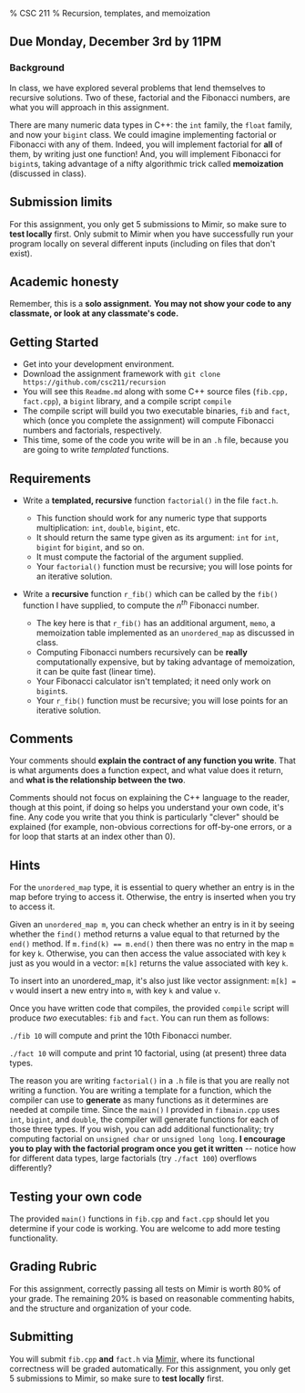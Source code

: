% CSC 211
% Recursion, templates, and memoization

## Due Monday, December 3rd by 11PM


### Background

In class, we have explored several problems that lend themselves to recursive solutions. Two of these, factorial and the Fibonacci numbers, are what you will approach in this assignment.

There are many numeric data types in C++: the `int` family, the `float` family, and now your `bigint` class. We could imagine implementing factorial or Fibonacci with any of them. Indeed, you will implement factorial for **all** of them, by writing just one function! And, you will implement Fibonacci for `bigint`s, taking advantage of a nifty algorithmic trick called **memoization** (discussed in class).

## Submission limits

For this assignment, you only get 5 submissions to Mimir, so make sure to **test locally** first. Only submit to Mimir when you have successfully run your program locally on several different inputs (including on files that don't exist).

## Academic honesty

Remember, this is a **solo assignment.** **You may not show your code to any classmate, or look at any classmate's code.**

## Getting Started

- Get into your development environment.
- Download the assignment framework with `git clone https://github.com/csc211/recursion`
- You will see this `Readme.md` along with some C++ source files (`fib.cpp, fact.cpp`), a `bigint` library, and a compile script `compile`
- The compile script will build you two executable binaries, `fib` and `fact`, which (once you complete the assignment) will compute Fibonacci numbers and factorials, respectively.
- This time, some of the code you write will be in an `.h` file, because you are going to write *templated* functions. 

## Requirements

- Write a **templated, recursive** function `factorial()` in the file `fact.h`. 
	- This function should work for any numeric type that supports multiplication: `int`, `double`, `bigint`, etc. 
	- It should return the same type given as its argument: `int` for `int`, `bigint` for `bigint`, and so on. 
	- It must compute the factorial of the argument supplied. 
	- Your `factorial()` function must be recursive; you will lose points for an iterative solution.

- Write a **recursive** function `r_fib()` which can be called by the `fib()` function I have supplied, to compute the $n^{th}$ Fibonacci number. 
	- The key here is that `r_fib()` has an additional argument, `memo`, a memoization table implemented as an `unordered_map` as discussed in class. 
	- Computing Fibonacci numbers recursively can be **really** computationally expensive, but by taking advantage of memoization, it can be quite fast (linear time). 
	- Your Fibonacci calculator isn't templated; it need only work on `bigint`s. 
	- Your `r_fib()` function must be recursive; you will lose points for an iterative solution.

## Comments

Your comments should **explain the contract of any function you write**. That is what arguments does a function expect, and what value does it return, and **what is the relationship between the two**.

Comments should not focus on explaining the C++ language to the reader, though at this point, if doing so helps you understand your own code, it's fine. Any code you write that you think is particularly "clever" should be explained (for example, non-obvious corrections for off-by-one errors, or a for loop that starts at an index other than 0).

## Hints

For the `unordered_map` type, it is essential to query whether an entry is in the map before trying to access it. Otherwise, the entry is inserted when you try to access it. 

Given an `unordered_map m`, you can check whether an entry is in it by seeing whether the `find()` method returns a value equal to that returned by the `end()` method. If `m.find(k) == m.end()` then there was no entry in the map `m` for key `k`. Otherwise, you can then access the value associated with key `k` just as you would in a vector: `m[k]` returns the value associated with key `k`.

To insert into an unordered_map, it's also just like vector assignment: `m[k] = v` would insert a new entry into `m`, with key `k` and value `v`.


Once you have written code that compiles, the provided `compile` script will produce *two* executables: `fib` and `fact`. You can run them as follows:

`./fib 10` will compute and print the 10th Fibonacci number.

`./fact 10` will compute and print 10 factorial, using (at present) three data types.

The reason you are writing `factorial()` in a `.h` file is that you are really not writing a function. You are writing a template for a function, which the compiler can use to **generate** as many functions as it determines are needed at compile time. Since the `main()` I provided in `fibmain.cpp` uses `int`, `bigint`, and `double`, the compiler will generate functions for each of those three types. If you wish, you can add additional functionality; try computing factorial on `unsigned char` or `unsigned long long`. **I encourage you to play with the factorial program once you get it written** -- notice how for different data types, large factorials (try `./fact 100`) overflows differently?


## Testing your own code

The provided `main()` functions in `fib.cpp` and `fact.cpp` should let you determine if your code is working. You are welcome to add more testing functionality.

## Grading Rubric

For this assignment, correctly passing all tests on Mimir is worth 80% of your grade. The remaining 20% is based on reasonable commenting habits, and the structure and organization of your code.


## Submitting

You will submit `fib.cpp` **and** `fact.h` via [Mimir,](https://mimir.io/) where its functional correctness will be graded automatically.
For this assignment, you only get 5 submissions to Mimir, so make sure to **test locally** first.


